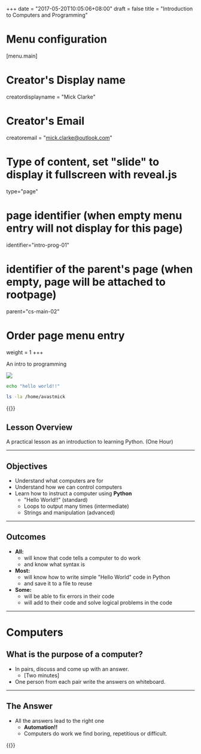 +++
date = "2017-05-20T10:05:06+08:00"
draft = false
title = "Introduction to Computers and Programming"
# Menu configuration
[menu.main]
# Creator's Display name
creatordisplayname = "Mick Clarke"
# Creator's Email
creatoremail = "mick.clarke@outlook.com"


# Type of content, set "slide" to display it fullscreen with reveal.js
type="page"

# page identifier (when empty menu entry will not display for this page)
identifier="intro-prog-01" 
# identifier of the parent's page (when empty, page will be attached to rootpage)
parent="cs-main-02" 
# Order page menu entry
weight = 1
+++



An intro to programming

![](/images/lessons/intro-to-prog/IDLE-Editor.png?classes=border,shadow)

```bash
echo "hello world!!"

ls -la /home/avastmick
```

{{<revealjs theme="moon" progress="true" controls="true" progress="true" history="false">}}
## Lesson Overview

A practical lesson as an introduction to learning Python. (One Hour)

___

## Objectives

- Understand what computers are for
- Understand how we can control computers
- Learn how to instruct a computer using **Python**
    + "Hello World!!" (standard)
    + Loops to output many times (intermediate)
    + Strings and manipulation (advanced)
___

## Outcomes

- **All:** 
    + will know that code tells a computer to do work
    + and know what syntax is
- **Most:** 
    + will know how to write simple "Hello World" code in Python
    + and save it to a file to reuse
- **Some:** 
    + will be able to fix errors in their code
    + will add to their code and solve logical problems in the code

---

# Computers

## What is the purpose of a computer?

+ In pairs, discuss and come up with an answer. 
    + [Two minutes]
+ One person from each pair write the answers on whiteboard.

___

## The Answer

- All the answers lead to the right one
    + **Automation!!**
    + Computers do work we find boring, repetitious or difficult.

{{</revealjs>}}

